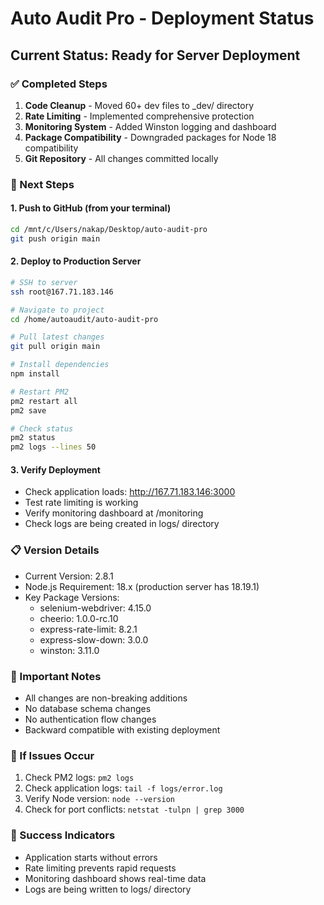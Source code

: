 # Auto Audit Pro - Deployment Status

## Current Status: Ready for Server Deployment

### ✅ Completed Steps
1. **Code Cleanup** - Moved 60+ dev files to _dev/ directory
2. **Rate Limiting** - Implemented comprehensive protection
3. **Monitoring System** - Added Winston logging and dashboard
4. **Package Compatibility** - Downgraded packages for Node 18 compatibility
5. **Git Repository** - All changes committed locally

### 🔄 Next Steps

#### 1. Push to GitHub (from your terminal)
```bash
cd /mnt/c/Users/nakap/Desktop/auto-audit-pro
git push origin main
```

#### 2. Deploy to Production Server
```bash
# SSH to server
ssh root@167.71.183.146

# Navigate to project
cd /home/autoaudit/auto-audit-pro

# Pull latest changes
git pull origin main

# Install dependencies
npm install

# Restart PM2
pm2 restart all
pm2 save

# Check status
pm2 status
pm2 logs --lines 50
```

#### 3. Verify Deployment
- Check application loads: http://167.71.183.146:3000
- Test rate limiting is working
- Verify monitoring dashboard at /monitoring
- Check logs are being created in logs/ directory

### 📋 Version Details
- Current Version: 2.8.1
- Node.js Requirement: 18.x (production server has 18.19.1)
- Key Package Versions:
  - selenium-webdriver: 4.15.0
  - cheerio: 1.0.0-rc.10
  - express-rate-limit: 8.2.1
  - express-slow-down: 3.0.0
  - winston: 3.11.0

### 🚨 Important Notes
- All changes are non-breaking additions
- No database schema changes
- No authentication flow changes
- Backward compatible with existing deployment

### 📝 If Issues Occur
1. Check PM2 logs: `pm2 logs`
2. Check application logs: `tail -f logs/error.log`
3. Verify Node version: `node --version`
4. Check for port conflicts: `netstat -tulpn | grep 3000`

### 🎯 Success Indicators
- Application starts without errors
- Rate limiting prevents rapid requests
- Monitoring dashboard shows real-time data
- Logs are being written to logs/ directory